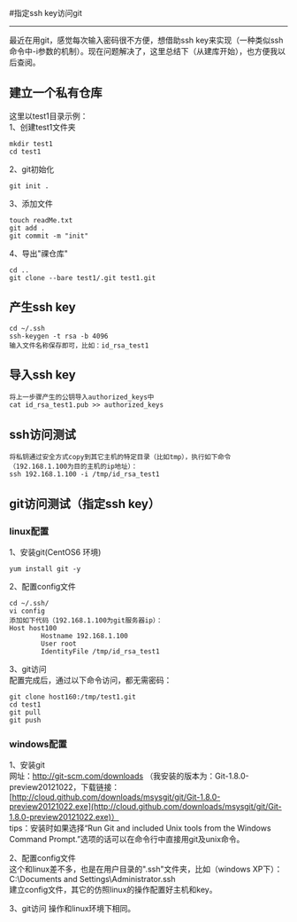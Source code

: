#指定ssh key访问git 

----------
最近在用git，感觉每次输入密码很不方便，想借助ssh key来实现（一种类似ssh命令中-i参数的机制）。现在问题解决了，这里总结下（从建库开始），也方便我以后查阅。

## 建立一个私有仓库
这里以test1目录示例：   
1、创建test1文件夹
 
	mkdir test1
	cd test1

2、git初始化 
 
	git init .

3、添加文件
  
	touch readMe.txt
	git add .
	git commit -m "init"

4、导出"祼仓库"

	cd ..
	git clone --bare test1/.git test1.git  

## 产生ssh key
	cd ~/.ssh
	ssh-keygen -t rsa -b 4096
	输入文件名称保存即可，比如：id_rsa_test1	

## 导入ssh key
	将上一步骤产生的公钥导入authorized_keys中   
	cat id_rsa_test1.pub >> authorized_keys
## ssh访问测试
	将私钥通过安全方式copy到其它主机的特定目录（比如tmp），执行如下命令（192.168.1.100为目的主机的ip地址）：
	ssh 192.168.1.100 -i /tmp/id_rsa_test1

## git访问测试（指定ssh key）
### linux配置
1、安装git(CentOS6 环境) 
 
	yum install git -y

2、配置config文件

	cd ~/.ssh/  
	vi config  
	添加如下代码（192.168.1.100为git服务器ip）：  
	Host host100
			Hostname 192.168.1.100
			User root
			IdentityFile /tmp/id_rsa_test1
3、git访问  
配置完成后，通过以下命令访问，都无需密码：

	git clone host160:/tmp/test1.git
	cd test1
	git pull
	git push		

### windows配置  
1、安装git  
网址：http://git-scm.com/downloads
（我安装的版本为：Git-1.8.0-preview20121022，下载链接：[http://cloud.github.com/downloads/msysgit/git/Git-1.8.0-preview20121022.exe](http://cloud.github.com/downloads/msysgit/git/Git-1.8.0-preview20121022.exe)）  
tips：安装时如果选择“Run Git and included Unix tools from the Windows Command Prompt.”选项的话可以在命令行中直接用git及unix命令。  

2、配置config文件  
这个和linux差不多，也是在用户目录的".ssh"文件夹，比如（windows XP下）：  
C:\Documents and Settings\Administrator\.ssh  
建立config文件，其它的仿照linux的操作配置好主机和key。
  
3、git访问
操作和linux环境下相同。

